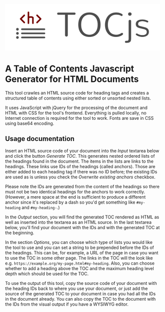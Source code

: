 ![TOCjs logo](assets/header-logo.svg)
# A Table of Contents Javascript Generator for HTML Documents

This tool crawles an HTML source code for heading tags and creates a structured table of contents using either sorted or unsorted nested lists.

It uses JavaScript with jQuery for the processing of the document and HTML with CSS for the tool's frontend. Everything is pulled locally, no Internet connection is required for the tool to work. Fonts are save in CSS using base64 encoding.

## Usage documentation

Insert an HTML source code of your document into the _Input_ textarea below and click the button _Generate TOC_. This generates nested ordered lists of the headings found in the document. The items in the lists are links to the headings. These links use IDs of the headings (called anchors). Those are either added to each heading tag if there was no ID before; the existing IDs are used as is unless you check the _Overwrite existing anchors_ checkbox.

Please note the IDs are generated from the content of the headings so there must not be two identical headings for the anchors to work correctly. (However, a mere space at the end is sufficient to produce a different anchor since it's replaced by a dash so you'd get something like `#my-heading` and `#my-heading-`.)

In the _Output_ section, you will find the generated TOC rendered as HTML as well as inserted into the textarea as an HTML source. In the last textarea below, you'll find your document with the IDs and with the generated TOC at the beginning.

In the section _Options_, you can choose which type of lists you would like the tool to use and you can set a string to be prepended before the IDs of the headings. This can be, for example, a URL of the page in case you want to use the TOC in some other page. The links in the TOC will the look like e.g. `https://example.org/my-page.html#my-heading`. Also, you can choose whether to add a heading above the TOC and the maximum heading level depth which should be used for the TOC.

To use the output of this tool, copy the source code of your document with the heading IDs back to where you use your document, or just add the source of the generated TOC to your document in case you had all the IDs in the document already. You can also copy the TOC to the document with the IDs from the visual output if you have a WYSIWYG editor.
